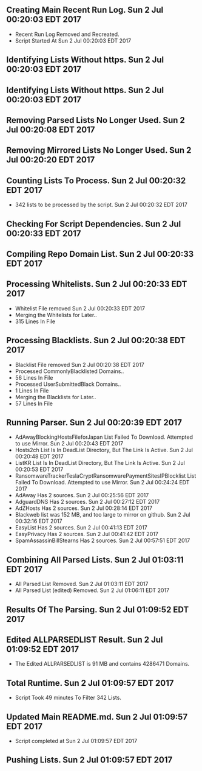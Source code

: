 ## Creating Main Recent Run Log. Sun 2 Jul 00:20:03 EDT 2017
* Recent Run Log Removed and Recreated.
* Script Started At Sun 2 Jul 00:20:03 EDT 2017

## Identifying Lists Without https. Sun 2 Jul 00:20:03 EDT 2017
## Identifying Lists Without https. Sun 2 Jul 00:20:03 EDT 2017

## Removing Parsed Lists No Longer Used. Sun 2 Jul 00:20:08 EDT 2017

## Removing Mirrored Lists No Longer Used. Sun 2 Jul 00:20:20 EDT 2017

## Counting Lists To Process. Sun 2 Jul 00:20:32 EDT 2017
* 	342 lists to be processed by the script. Sun 2 Jul 00:20:32 EDT 2017


## Checking For Script Dependencies. Sun 2 Jul 00:20:33 EDT 2017

## Compiling Repo Domain List. Sun 2 Jul 00:20:33 EDT 2017
## Processing Whitelists. Sun 2 Jul 00:20:33 EDT 2017
* Whitelist File removed Sun 2 Jul 00:20:33 EDT 2017
* Merging the Whitelists for Later..
* 	315 Lines In File

## Processing Blacklists. Sun 2 Jul 00:20:38 EDT 2017
* Blacklist File removed Sun 2 Jul 00:20:38 EDT 2017
* Processed CommonlyBlacklisted Domains..
* 	56 Lines In File
* Processed UserSubmittedBlack Domains..
* 	1 Lines In File
* Merging the Blacklists for Later..
* 	57 Lines In File


## Running Parser. Sun 2 Jul 00:20:39 EDT 2017
* AdAwayBlockingHostsFileforJapan List Failed To Download. Attempted to use Mirror. Sun 2 Jul 00:20:43 EDT 2017
* Hosts2ch List Is In DeadList Directory, But The Link Is Active. Sun 2 Jul 00:20:48 EDT 2017
* ListKR List Is In DeadList Directory, But The Link Is Active. Sun 2 Jul 00:20:53 EDT 2017
* RansomwareTrackerTeslaCryptRansomwarePaymentSitesIPBlocklist List Failed To Download. Attempted to use Mirror. Sun 2 Jul 00:24:24 EDT 2017
* AdAway Has 2 sources. Sun 2 Jul 00:25:56 EDT 2017
* AdguardDNS Has 2 sources. Sun 2 Jul 00:27:12 EDT 2017
* AdZHosts Has 2 sources. Sun 2 Jul 00:28:14 EDT 2017
* Blackweb list was 152 MB, and too large to mirror on github. Sun 2 Jul 00:32:16 EDT 2017
* EasyList Has 2 sources. Sun 2 Jul 00:41:13 EDT 2017
* EasyPrivacy Has 2 sources. Sun 2 Jul 00:41:42 EDT 2017
* SpamAssassinBillStearns Has 2 sources. Sun 2 Jul 00:57:51 EDT 2017

## Combining All Parsed Lists. Sun 2 Jul 01:03:11 EDT 2017
* All Parsed List Removed. Sun 2 Jul 01:03:11 EDT 2017
* All Parsed List (edited) Removed. Sun 2 Jul 01:06:11 EDT 2017

## Results Of The Parsing. Sun 2 Jul 01:09:52 EDT 2017
## Edited ALLPARSEDLIST Result. Sun 2 Jul 01:09:52 EDT 2017
* The Edited ALLPARSEDLIST is 91 MB and contains 	4286471 Domains.

## Total Runtime. Sun 2 Jul 01:09:57 EDT 2017
* Script Took 49 minutes To Filter  342 Lists.

## Updated Main README.md. Sun 2 Jul 01:09:57 EDT 2017

* Script completed at Sun 2 Jul 01:09:57 EDT 2017

## Pushing Lists. Sun 2 Jul 01:09:57 EDT 2017

